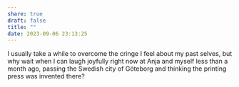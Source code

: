 ```yaml
---
share: true
draft: false
title: ""
date: 2023-09-06 23:13:25
---
```


I usually take a while to overcome the cringe I feel about my past selves, but why wait when I can laugh joyfully right now at Anja and myself less than a month ago, passing the Swedish city of Göteborg and thinking the printing press was invented there?
